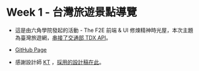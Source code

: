 # Week 1 - 台灣旅遊景點導覽

* 這是由六角學院發起的活動 - The F2E 前端 & UI 修煉精神時光屋，本次主題為臺灣旅遊網，[串接了交通部 TDX API](https://tdx.transportdata.tw/)。

* [GitHub Page](https://a1234561524.github.io/F2E-week1/)

* 感謝設計師 [KT](https://www.behance.net/KT_Designer) ，[採用的設計稿在此](https://www.figma.com/file/qUT8GRBg7wGkr2brelkOEk/%E5%8F%B0%E7%81%A3%E6%97%85%E9%81%8A%E6%99%AF%E9%BB%9E%E5%B0%8E%E8%A6%BD)。


